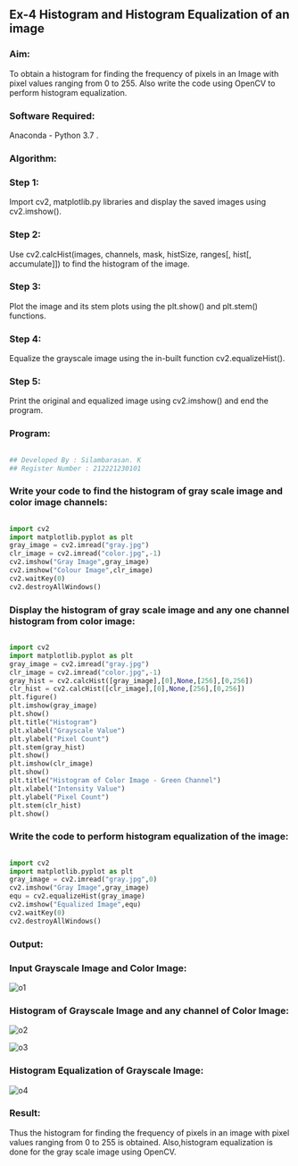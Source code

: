 ## Ex-4   Histogram and Histogram Equalization of an image

### Aim:

To obtain a histogram for finding the frequency of pixels in an Image with pixel values ranging from 0 to 255. Also write the code using OpenCV to perform histogram equalization.

### Software Required:

Anaconda - Python 3.7 .

### Algorithm:

### Step 1:

Import cv2, matplotlib.py libraries and display the saved images using cv2.imshow().

### Step 2:

Use cv2.calcHist(images, channels, mask, histSize, ranges[, hist[, accumulate]]) to find the histogram of the image.

### Step 3:

Plot the image and its stem plots using the plt.show() and plt.stem() functions.

### Step 4:

Equalize the grayscale image using the in-built function cv2.equalizeHist().

### Step 5:

Print the original and equalized image using cv2.imshow() and end the program.

### Program:

```python

## Developed By : Silambarasan. K
## Register Number : 212221230101

```

### Write your code to find the histogram of gray scale image and color image channels:

```python

import cv2
import matplotlib.pyplot as plt
gray_image = cv2.imread("gray.jpg")
clr_image = cv2.imread("color.jpg",-1)
cv2.imshow("Gray Image",gray_image)
cv2.imshow("Colour Image",clr_image)
cv2.waitKey(0)
cv2.destroyAllWindows()

```

### Display the histogram of gray scale image and any one channel histogram from color image:

```python

import cv2
import matplotlib.pyplot as plt
gray_image = cv2.imread("gray.jpg")
clr_image = cv2.imread("color.jpg",-1)
gray_hist = cv2.calcHist([gray_image],[0],None,[256],[0,256])
clr_hist = cv2.calcHist([clr_image],[0],None,[256],[0,256])
plt.figure()
plt.imshow(gray_image)
plt.show()
plt.title("Histogram")
plt.xlabel("Grayscale Value")
plt.ylabel("Pixel Count")
plt.stem(gray_hist)
plt.show()
plt.imshow(clr_image)
plt.show()
plt.title("Histogram of Color Image - Green Channel")
plt.xlabel("Intensity Value")
plt.ylabel("Pixel Count")
plt.stem(clr_hist)
plt.show()


```



### Write the code to perform histogram equalization of the image:

```python

import cv2
import matplotlib.pyplot as plt
gray_image = cv2.imread("gray.jpg",0)
cv2.imshow("Gray Image",gray_image)
equ = cv2.equalizeHist(gray_image)
cv2.imshow("Equalized Image",equ)
cv2.waitKey(0)
cv2.destroyAllWindows()

```



### Output:

### Input Grayscale Image and Color Image:

![o1](https://user-images.githubusercontent.com/94525786/230705828-e72fac26-43aa-4d1f-a6df-f0452b9d88c3.png)


### Histogram of Grayscale Image and any channel of Color Image:

![o2](https://user-images.githubusercontent.com/94525786/230705830-4fe999e9-7c3c-438b-87fc-046df59c5fc4.png)

![o3](https://user-images.githubusercontent.com/94525786/230705833-59486df0-8296-491a-b065-8ec546a2a6d2.png)



### Histogram Equalization of Grayscale Image:


![o4](https://user-images.githubusercontent.com/94525786/230705836-d961f181-51b3-4c68-87d0-aae116a76fd7.png)


### Result: 

Thus the histogram for finding the frequency of pixels in an image with pixel values ranging from 0 to 255 is obtained. Also,histogram equalization is done for the gray scale image using OpenCV.


